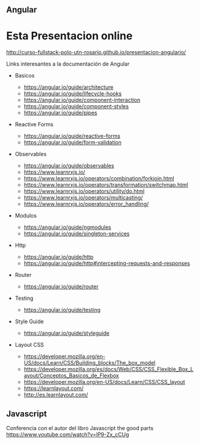 ## Angular

# Esta Presentacion online
http://curso-fullstack-polo-utn-rosario.github.io/presentacion-angulario/


Links interesantes a la documentación de Angular

+ Basicos
    + https://angular.io/guide/architecture
    + https://angular.io/guide/lifecycle-hooks
    + https://angular.io/guide/component-interaction
    + https://angular.io/guide/component-styles
    + https://angular.io/guide/pipes
+ Reactive Forms
    + https://angular.io/guide/reactive-forms
    + https://angular.io/guide/form-validation

+ Observables
    + https://angular.io/guide/observables
    + https://www.learnrxjs.io/
    + https://www.learnrxjs.io/operators/combination/forkjoin.html
    + https://www.learnrxjs.io/operators/transformation/switchmap.html
    + https://www.learnrxjs.io/operators/utility/do.html
    + https://www.learnrxjs.io/operators/multicasting/
    + https://www.learnrxjs.io/operators/error_handling/
+ Modulos
    + https://angular.io/guide/ngmodules
    + https://angular.io/guide/singleton-services
+ Http
    + https://angular.io/guide/http
    + https://angular.io/guide/http#intercepting-requests-and-responses
+ Router
    + https://angular.io/guide/router
+ Testing
    + https://angular.io/guide/testing
+ Style Guide
    + https://angular.io/guide/styleguide

+ Layout CSS
    + https://developer.mozilla.org/en-US/docs/Learn/CSS/Building_blocks/The_box_model
    + https://developer.mozilla.org/es/docs/Web/CSS/CSS_Flexible_Box_Layout/Conceptos_Basicos_de_Flexbox
    + https://developer.mozilla.org/en-US/docs/Learn/CSS/CSS_layout
    + https://learnlayout.com/
    + http://es.learnlayout.com/

## Javascript

Conferencia con el autor del libro Javascript the good parts 
https://www.youtube.com/watch?v=lP9-Zx_cCUg
